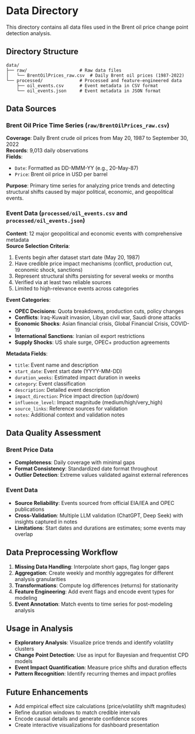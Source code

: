 # Data Directory

This directory contains all data files used in the Brent oil price change point detection analysis.

## Directory Structure

```
data/
├── raw/                    # Raw data files
│   └── BrentOilPrices_raw.csv  # Daily Brent oil prices (1987-2022)
└── processed/              # Processed and feature-engineered data
    ├── oil_events.csv      # Event metadata in CSV format
    └── oil_events.json     # Event metadata in JSON format
```

## Data Sources

### Brent Oil Price Time Series (`raw/BrentOilPrices_raw.csv`)

**Coverage**: Daily Brent crude oil prices from May 20, 1987 to September 30, 2022  
**Records**: 9,013 daily observations  
**Fields**:
- `Date`: Formatted as DD-MMM-YY (e.g., 20-May-87)
- `Price`: Brent oil price in USD per barrel

**Purpose**: Primary time series for analyzing price trends and detecting structural shifts caused by major political, economic, and geopolitical events.

### Event Data (`processed/oil_events.csv` and `processed/oil_events.json`)

**Content**: 12 major geopolitical and economic events with comprehensive metadata  
**Source Selection Criteria**:
1. Events begin after dataset start date (May 20, 1987)
2. Have credible price impact mechanisms (conflict, production cut, economic shock, sanctions)
3. Represent structural shifts persisting for several weeks or months
4. Verified via at least two reliable sources
5. Limited to high-relevance events across categories

**Event Categories**:
- **OPEC Decisions**: Quota breakdowns, production cuts, policy changes
- **Conflicts**: Iraq-Kuwait invasion, Libyan civil war, Saudi drone attacks
- **Economic Shocks**: Asian financial crisis, Global Financial Crisis, COVID-19
- **International Sanctions**: Iranian oil export restrictions
- **Supply Shocks**: US shale surge, OPEC+ production agreements

**Metadata Fields**:
- `title`: Event name and description
- `start_date`: Event start date (YYYY-MM-DD)
- `duration_weeks`: Estimated impact duration in weeks
- `category`: Event classification
- `description`: Detailed event description
- `impact_direction`: Price impact direction (up/down)
- `influence_level`: Impact magnitude (medium/high/very_high)
- `source_links`: Reference sources for validation
- `notes`: Additional context and validation notes

## Data Quality Assessment

### Brent Price Data
- **Completeness**: Daily coverage with minimal gaps
- **Format Consistency**: Standardized date format throughout
- **Outlier Detection**: Extreme values validated against external references

### Event Data
- **Source Reliability**: Events sourced from official EIA/IEA and OPEC publications
- **Cross-Validation**: Multiple LLM validation (ChatGPT, Deep Seek) with insights captured in notes
- **Limitations**: Start dates and durations are estimates; some events may overlap

## Data Preprocessing Workflow

1. **Missing Data Handling**: Interpolate short gaps, flag longer gaps
2. **Aggregation**: Create weekly and monthly aggregates for different analysis granularities
3. **Transformations**: Compute log differences (returns) for stationarity
4. **Feature Engineering**: Add event flags and encode event types for modeling
5. **Event Annotation**: Match events to time series for post-modeling analysis

## Usage in Analysis

- **Exploratory Analysis**: Visualize price trends and identify volatility clusters
- **Change Point Detection**: Use as input for Bayesian and frequentist CPD models
- **Event Impact Quantification**: Measure price shifts and duration effects
- **Pattern Recognition**: Identify recurring themes and impact profiles

## Future Enhancements

- Add empirical effect size calculations (price/volatility shift magnitudes)
- Refine duration windows to match credible intervals
- Encode causal details and generate confidence scores
- Create interactive visualizations for dashboard presentation
